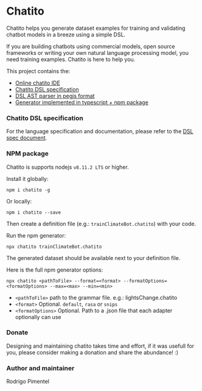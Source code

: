 # Chatito

Chatito helps you generate dataset examples for training and validating chatbot models in a breeze using a simple DSL.

If you are building chatbots using commercial models, open source frameworks or writing your own natural language processing model, you need training examples. Chatito is here to help you.

This project contains the:
- [Online chatito IDE](https://rodrigopivi.github.io/Chatito/)
 - [Chatito DSL specification](https://github.com/rodrigopivi/Chatito/blob/master/spec.md)
- [DSL AST parser in pegjs format](https://github.com/rodrigopivi/Chatito/blob/master/parser/chatito.pegjs)
 - [Generator implemented in typescript + npm package](https://github.com/rodrigopivi/Chatito/tree/master/src)

### Chatito DSL specification
For the language specification and documentation, please refer to the [DSL spec document](https://github.com/rodrigopivi/Chatito/blob/master/spec.md).

### NPM package

Chatito is supports nodejs `v8.11.2 LTS` or higher.

Install it globally:
```
npm i chatito -g
```
Or locally:
```
npm i chatito --save
````

Then create a definition file (e.g.: `trainClimateBot.chatito`) with your code.

Run the npm generator:

```
npx chatito trainClimateBot.chatito
```

The generated dataset should be available next to your definition file.

Here is the full npm generator options:
```
npx chatito <pathToFile> --format=<format> --formatOptions=<formatOptions> --max=<max> --min=<min>
```

 - `<pathToFile>` path to the grammar file. e.g.: lightsChange.chatito
 - `<format>` Optional. `default`, `rasa` or `snips`
 - `<formatOptions>` Optional. Path to a .json file that each adapter optionally can use

### Donate
Designing and maintaining chatito takes time and effort, if it was usefull for you, please consider making a donation and share the abundance! :)

### Author and maintainer
Rodrigo Pimentel